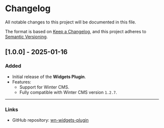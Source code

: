# Changelog

All notable changes to this project will be documented in this file.

The format is based on [Keep a Changelog](https://keepachangelog.com/en/1.0.0/),
and this project adheres to [Semantic Versioning](https://semver.org/spec/v2.0.0.html).

## [1.0.0] - 2025-01-16
### Added
- Initial release of the **Widgets Plugin**.
- Features:
  - Support for Winter CMS.
  - Fully compatible with Winter CMS version `1.2.7`.

---

### Links
- GitHub repository: [wn-widgets-plugin](https://github.com/numencode/wn-widgets-plugin)
